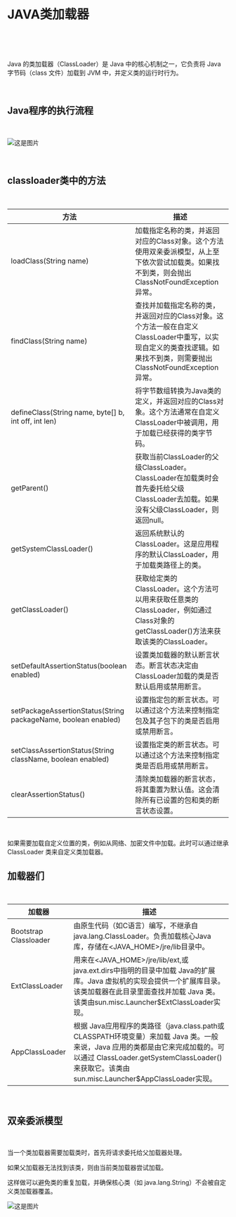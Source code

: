 # JAVA类加载器

<br><br><br>



Java 的类加载器（ClassLoader）是 Java 中的核心机制之一，它负责将 Java 字节码（class 文件）加载到 JVM 中，并定义类的运行时行为。

<br>

## Java程序的执行流程

<br>

![这是图片](/loader/0.png "Magic Gardens")

<br>

## classloader类中的方法

<br>

| 方法                                                    | 描述                                                                                                    |
|-------------------------------------------------------|-------------------------------------------------------------------------------------------------------|
| loadClass(String name)                                | 	加载指定名称的类，并返回对应的Class对象。这个方法使用双亲委派模型，从上至下依次尝试加载类。如果找不到类，则会抛出ClassNotFoundException异常。                 |
| findClass(String name)	                               | 查找并加载指定名称的类，并返回对应的Class对象。这个方法一般在自定义ClassLoader中重写，以实现自定义的类查找逻辑。如果找不到类，则需要抛出ClassNotFoundException异常。 |
| defineClass(String name, byte[] b, int off, int len)  | 	将字节数组转换为Java类的定义，并返回对应的Class对象。这个方法通常在自定义ClassLoader中被调用，用于加载已经获得的类字节码。                              |
|getParent()	| 获取当前ClassLoader的父级ClassLoader。ClassLoader在加载类时会首先委托给父级ClassLoader去加载。如果没有父级ClassLoader，则返回null。       |
|getSystemClassLoader()	|返回系统默认的ClassLoader。这是应用程序的默认ClassLoader，用于加载类路径上的类。|
|getClassLoader()	| 获取给定类的ClassLoader。这个方法可以用来获取任意类的ClassLoader，例如通过Class对象的getClassLoader()方法来获取该类的ClassLoader。|
|setDefaultAssertionStatus(boolean enabled)	| 设置类加载器的默认断言状态。断言状态决定由ClassLoader加载的类是否默认启用或禁用断言。|
|setPackageAssertionStatus(String packageName, boolean enabled)	| 设置指定包的断言状态。可以通过这个方法来控制指定包及其子包下的类是否启用或禁用断言。|
|setClassAssertionStatus(String className, boolean enabled)	| 设置指定类的断言状态。可以通过这个方法来控制指定类是否启用或禁用断言。|
|clearAssertionStatus()	| 清除类加载器的断言状态，将其重置为默认值。这会清除所有已设置的包和类的断言状态设置。|


<br>

如果需要加载自定义位置的类，例如从网络、加密文件中加载。此时可以通过继承 ClassLoader 类来自定义类加载器。

## 加载器们

<br>

| 加载器                   | 描述                                                                                                    |
|-----------------------|-------------------------------------------------------------------------------------------------------|
| Bootstrap Classloader |由原生代码（如C语言）编写，不继承自java.lang.ClassLoader。负责加载核心Java库，存储在<JAVA_HOME>/jre/lib目录中。|
| ExtClassLoader        |用来在<JAVA_HOME>/jre/lib/ext,或java.ext.dirs中指明的目录中加载 Java的扩展库。Java 虚拟机的实现会提供一个扩展库目录。该类加载器在此目录里面查找并加载 Java 类。该类由sun.misc.Launcher$ExtClassLoader实现。|
| AppClassLoader        |根据 Java应用程序的类路径（java.class.path或CLASSPATH环境变量）来加载 Java 类。一般来说，Java 应用的类都是由它来完成加载的。可以通过 ClassLoader.getSystemClassLoader()来获取它。该类由sun.misc.Launcher$AppClassLoader实现。|

<br>

## 双亲委派模型

<br>

当一个类加载器需要加载类时，首先将请求委托给父加载器处理。

如果父加载器无法找到该类，则由当前类加载器尝试加载。

这样做可以避免类的重复加载，并确保核心类（如 java.lang.String）不会被自定义类加载器覆盖。

![这是图片](/loader/1.png "Magic Gardens")